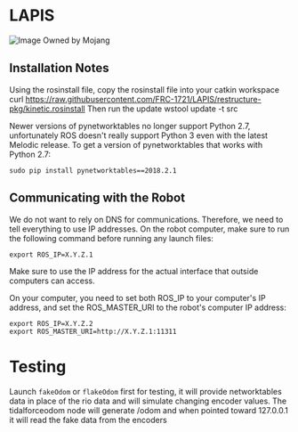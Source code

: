 # LAPIS
![Image Owned by Mojang](https://gamepedia.cursecdn.com/minecraft_gamepedia/archive/9/9f/20190403173427%21Lapis_Lazuli.png?version=333534eee995063b4191a3abe9f86113)

## Installation Notes
Using the rosinstall file, copy the rosinstall file into your catkin workspace
	curl https://raw.githubusercontent.com/FRC-1721/LAPIS/restructure-pkg/kinetic.rosinstall
Then run the update
	wstool update -t src

Newer versions of pynetworktables no longer support Python 2.7, unfortunately
ROS doesn't really support Python 3 even with the latest Melodic release. To
get a version of pynetworktables that works with Python 2.7:

    sudo pip install pynetworktables==2018.2.1

## Communicating with the Robot

We do not want to rely on DNS for communications. Therefore, we need to tell
everything to use IP addresses. On the robot computer, make sure to run the
following command before running any launch files:

    export ROS_IP=X.Y.Z.1

Make sure to use the IP address for the actual interface that outside computers
can access.

On your computer, you need to set both ROS_IP to your computer's IP address,
and set the ROS_MASTER_URI to the robot's computer IP address:

	export ROS_IP=X.Y.Z.2
	export ROS_MASTER_URI=http://X.Y.Z.1:11311

# Testing
Launch `fakeOdom` or `flakeOdom` first for testing, it will provide
networktables data in place of the rio data and will simulate changing encoder
values. The tidalforceodom node will generate /odom and when pointed toward
127.0.0.1 it will read the fake data from the encoders
